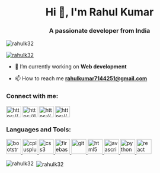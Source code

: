 <h1 align="center">Hi 👋, I'm Rahul Kumar</h1>
<h3 align="center">A passionate developer from India</h3>

<p align="left"> <img src="https://komarev.com/ghpvc/?username=rahulk32&label=Profile%20views&color=0e75b6&style=flat" alt="rahulk32" /> </p>

<p align="left"> <a href="https://github.com/ryo-ma/github-profile-trophy"><img src="https://github-profile-trophy.vercel.app/?username=rahulk32" alt="rahulk32" /></a> </p>

- 🌱 I’m currently working on **Web development**

- 📫 How to reach me **rahulkumar7144251@gmail.com**

<h3 align="left">Connect with me:</h3>
<p align="left">
<a href="https://linkedin.com/in/https://www.linkedin.com/in/rahul-kumar-3666a9160/" target="blank"><img align="center" src="https://cdn.jsdelivr.net/npm/simple-icons@3.0.1/icons/linkedin.svg" alt="https://www.linkedin.com/in/rahul-kumar-3666a9160/" height="30" width="40" /></a>
<a href="https://www.leetcode.com/https://leetcode.com/sparta_/" target="blank"><img align="center" src="https://cdn.jsdelivr.net/npm/simple-icons@3.0.1/icons/leetcode.svg" alt="https://leetcode.com/sparta_/" height="30" width="40" /></a>
<a href="https://www.hackerearth.com/https://www.hackerearth.com/@rahul7144" target="blank"><img align="center" src="https://cdn.jsdelivr.net/npm/simple-icons@3.0.1/icons/hackerearth.svg" alt="https://www.hackerearth.com/@rahul7144" height="30" width="40" /></a>
<a href="https://auth.geeksforgeeks.org/user/https://auth.geeksforgeeks.org/user/rahul_7144/practice" target="blank"><img align="center" src="https://cdn.jsdelivr.net/npm/simple-icons@3.0.1/icons/geeksforgeeks.svg" alt="https://auth.geeksforgeeks.org/user/rahul_7144/profile" height="30" width="40" /></a>
</p>

<h3 align="left">Languages and Tools:</h3>
<p align="left"> <a href="https://getbootstrap.com" target="_blank"> <img src="https://devicons.github.io/devicon/devicon.git/icons/bootstrap/bootstrap-plain.svg" alt="bootstrap" width="40" height="40"/> </a> <a href="https://www.w3schools.com/cpp/" target="_blank"> <img src="https://devicons.github.io/devicon/devicon.git/icons/cplusplus/cplusplus-original.svg" alt="cplusplus" width="40" height="40"/> </a> <a href="https://www.w3schools.com/css/" target="_blank"> <img src="https://devicons.github.io/devicon/devicon.git/icons/css3/css3-original-wordmark.svg" alt="css3" width="40" height="40"/> </a> <a href="https://firebase.google.com/" target="_blank"> <img src="https://www.vectorlogo.zone/logos/firebase/firebase-icon.svg" alt="firebase" width="40" height="40"/> </a> <a href="https://git-scm.com/" target="_blank"> <img src="https://www.vectorlogo.zone/logos/git-scm/git-scm-icon.svg" alt="git" width="40" height="40"/> </a> <a href="https://www.w3.org/html/" target="_blank"> <img src="https://devicons.github.io/devicon/devicon.git/icons/html5/html5-original-wordmark.svg" alt="html5" width="40" height="40"/> </a> <a href="https://developer.mozilla.org/en-US/docs/Web/JavaScript" target="_blank"> <img src="https://devicons.github.io/devicon/devicon.git/icons/javascript/javascript-original.svg" alt="javascript" width="40" height="40"/> </a> <a href="https://www.python.org" target="_blank"> <img src="https://devicons.github.io/devicon/devicon.git/icons/python/python-original.svg" alt="python" width="40" height="40"/> </a> <a href="https://reactjs.org/" target="_blank"> <img src="https://devicons.github.io/devicon/devicon.git/icons/react/react-original-wordmark.svg" alt="react" width="40" height="40"/> </a> </p>

<p><img align="left" src="https://github-readme-stats.vercel.app/api/top-langs?username=rahulk32&show_icons=true&locale=en&layout=compact" alt="rahulk32" /></p>

<p>&nbsp;<img align="center" src="https://github-readme-stats.vercel.app/api?username=rahulk32&show_icons=true&locale=en" alt="rahulk32" /></p>
